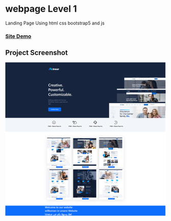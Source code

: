 # webpage Level 1
Landing Page Using html css bootstrap5 and js

### [Site Demo](https://tahaalothman.github.io/webpage-1/)

## Project Screenshot
![](https://github.com/TahaAlothman/webpage-1/blob/main/screenshot.png)
